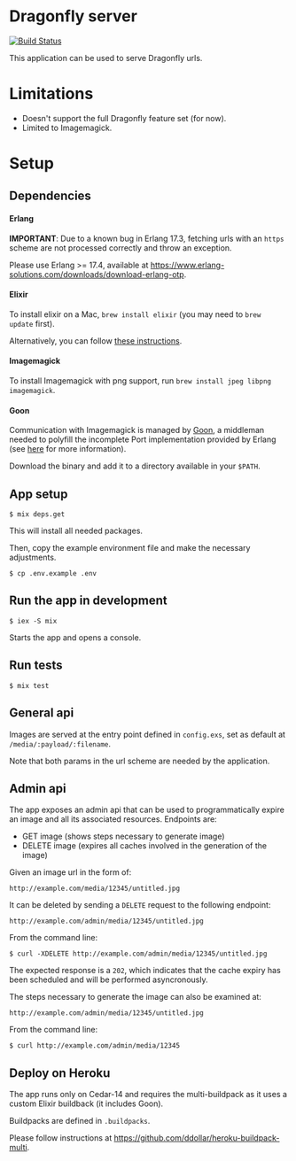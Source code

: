 # Dragonfly server

[![Build Status](https://travis-ci.org/cloud8421/dragonfly-server.svg?branch=master)](https://travis-ci.org/cloud8421/dragonfly-server)

This application can be used to serve Dragonfly urls.

# Limitations

- Doesn't support the full Dragonfly feature set (for now).
- Limited to Imagemagick.

# Setup

## Dependencies

#### Erlang

**IMPORTANT**: Due to a known bug in Erlang 17.3, fetching urls with an `https` scheme are not processed correctly and throw an exception.

Please use Erlang >= 17.4, available at <https://www.erlang-solutions.com/downloads/download-erlang-otp>.

#### Elixir

To install elixir on a Mac, `brew install elixir` (you may need to `brew update` first).

Alternatively, you can follow [these instructions](http://elixir-lang.org/install.html).

#### Imagemagick

To install Imagemagick with png support, run `brew install jpeg libpng imagemagick`.

#### Goon

Communication with Imagemagick is managed by [Goon](https://github.com/alco/goon), a middleman needed to polyfill the incomplete Port
implementation provided by Erlang (see [here](https://github.com/alco/porcelain/wiki/Implementation#the-middleman) for more information).

Download the binary and add it to a directory available in your `$PATH`.

## App setup

    $ mix deps.get

This will install all needed packages.

Then, copy the example environment file and make the necessary adjustments.

    $ cp .env.example .env

## Run the app in development

    $ iex -S mix

Starts the app and opens a console.

## Run tests

    $ mix test

## General api

Images are served at the entry point defined in `config.exs`, set as default at `/media/:payload/:filename`.

Note that both params in the url scheme are needed by the application.

## Admin api

The app exposes an admin api that can be used to programmatically expire an image and all its associated resources.
Endpoints are:

- GET image (shows steps necessary to generate image)
- DELETE image (expires all caches involved in the generation of the image)

Given an image url in the form of:

    http://example.com/media/12345/untitled.jpg

It can be deleted by sending a `DELETE` request to the following endpoint:

    http://example.com/admin/media/12345/untitled.jpg

From the command line:

    $ curl -XDELETE http://example.com/admin/media/12345/untitled.jpg

The expected response is a `202`, which indicates that the cache expiry has been scheduled and will be performed asyncronously.

The steps necessary to generate the image can also be examined at:

    http://example.com/admin/media/12345/untitled.jpg

From the command line:

    $ curl http://example.com/admin/media/12345

## Deploy on Heroku

The app runs only on Cedar-14 and requires the multi-buildpack as it uses a custom Elixir buildback (it includes Goon).

Buildpacks are defined in `.buildpacks`.

Please follow instructions at <https://github.com/ddollar/heroku-buildpack-multi>.
